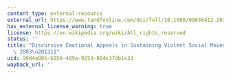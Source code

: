 ```yaml
---
content_type: external-resource
external_url: https://www.tandfonline.com/doi/full/10.1080/09636412.2016.1220203
has_external_license_warning: true
license: https://en.wikipedia.org/wiki/All_rights_reserved
status: ''
title: "Discursive Emotional Appeals in Sustaining Violent Social Movements in Iraq,\
  \ 2003\u201311"
uid: 99d4a805-5056-489a-9253-804c37db1e33
wayback_url: ''
---
```

